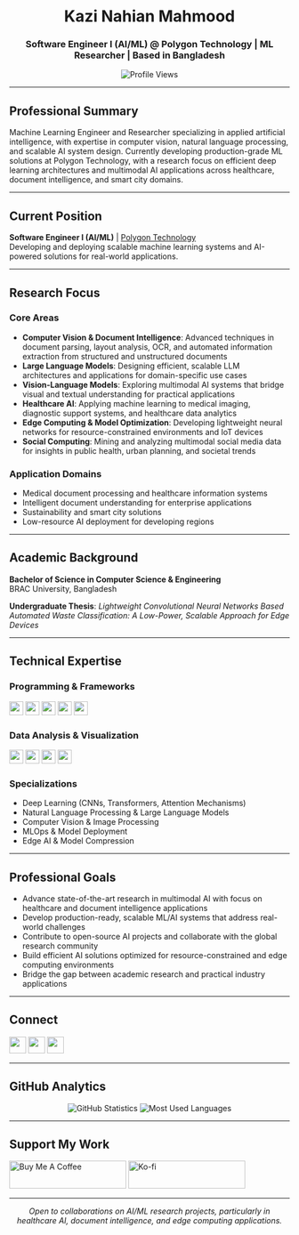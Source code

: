 <h1 align="center">Kazi Nahian Mahmood</h1>
<h3 align="center">Software Engineer I (AI/ML) @ Polygon Technology | ML Researcher | Based in Bangladesh</h3>
<p align="center">
  <img src="https://komarev.com/ghpvc/?username=nahian-kazi&label=Profile%20views&color=0e75b6&style=flat" alt="Profile Views" />
</p>

---

## Professional Summary

Machine Learning Engineer and Researcher specializing in applied artificial intelligence, with expertise in computer vision, natural language processing, and scalable AI system design. Currently developing production-grade ML solutions at Polygon Technology, with a research focus on efficient deep learning architectures and multimodal AI applications across healthcare, document intelligence, and smart city domains.

---

## Current Position

**Software Engineer I (AI/ML)** | [Polygon Technology](https://polygontechnology.io/)  
Developing and deploying scalable machine learning systems and AI-powered solutions for real-world applications.

---

## Research Focus

### Core Areas
- **Computer Vision & Document Intelligence**: Advanced techniques in document parsing, layout analysis, OCR, and automated information extraction from structured and unstructured documents
- **Large Language Models**: Designing efficient, scalable LLM architectures and applications for domain-specific use cases
- **Vision-Language Models**: Exploring multimodal AI systems that bridge visual and textual understanding for practical applications
- **Healthcare AI**: Applying machine learning to medical imaging, diagnostic support systems, and healthcare data analytics
- **Edge Computing & Model Optimization**: Developing lightweight neural networks for resource-constrained environments and IoT devices
- **Social Computing**: Mining and analyzing multimodal social media data for insights in public health, urban planning, and societal trends

### Application Domains
- Medical document processing and healthcare information systems
- Intelligent document understanding for enterprise applications
- Sustainability and smart city solutions
- Low-resource AI deployment for developing regions

---

## Academic Background

**Bachelor of Science in Computer Science & Engineering**  
BRAC University, Bangladesh

**Undergraduate Thesis**: *Lightweight Convolutional Neural Networks Based Automated Waste Classification: A Low-Power, Scalable Approach for Edge Devices*

---

## Technical Expertise

### Programming & Frameworks
<p align="left"> 
  <img src="https://img.shields.io/badge/-Python-3776AB?logo=python&logoColor=white" height="25"/>
  <img src="https://img.shields.io/badge/-TensorFlow-FF6F00?logo=tensorflow&logoColor=white" height="25"/>
  <img src="https://img.shields.io/badge/-PyTorch-EE4C2C?logo=pytorch&logoColor=white" height="25"/>
  <img src="https://img.shields.io/badge/-Scikit--Learn-F7931E?logo=scikitlearn&logoColor=white" height="25"/>
  <img src="https://img.shields.io/badge/-Keras-D00000?logo=keras&logoColor=white" height="25"/>
</p>

### Data Analysis & Visualization
<p align="left">
  <img src="https://img.shields.io/badge/-Tableau-E97627?logo=tableau&logoColor=white" height="25"/>
  <img src="https://img.shields.io/badge/-Power%20BI-F2C811?logo=powerbi&logoColor=black" height="25"/>
  <img src="https://img.shields.io/badge/-Pandas-150458?logo=pandas&logoColor=white" height="25"/>
  <img src="https://img.shields.io/badge/-NumPy-013243?logo=numpy&logoColor=white" height="25"/>
</p>

### Specializations
- Deep Learning (CNNs, Transformers, Attention Mechanisms)
- Natural Language Processing & Large Language Models
- Computer Vision & Image Processing
- MLOps & Model Deployment
- Edge AI & Model Compression

---

## Professional Goals

- Advance state-of-the-art research in multimodal AI with focus on healthcare and document intelligence applications
- Develop production-ready, scalable ML/AI systems that address real-world challenges
- Contribute to open-source AI projects and collaborate with the global research community
- Build efficient AI solutions optimized for resource-constrained and edge computing environments
- Bridge the gap between academic research and practical industry applications

---

## Connect

<p align="left">
<a href="https://linkedin.com/in/nahian-mahmood-bb92b1204" target="blank"><img src="https://img.shields.io/badge/-LinkedIn-0A66C2?logo=linkedin&logoColor=white" height="30" /></a>
<a href="https://twitter.com/knmnahian" target="blank"><img src="https://img.shields.io/badge/-Twitter-1DA1F2?logo=twitter&logoColor=white" height="30" /></a>
<a href="https://kaggle.com/kazinahianmahmood" target="blank"><img src="https://img.shields.io/badge/-Kaggle-20BEFF?logo=kaggle&logoColor=white" height="30" /></a>
</p>

---

## GitHub Analytics

<p align="center">
  <img src="https://github-readme-stats.vercel.app/api?username=nahian-kazi&show_icons=true&theme=radical" alt="GitHub Statistics" />
  <img src="https://github-readme-stats.vercel.app/api/top-langs/?username=nahian-kazi&layout=compact&theme=radical" alt="Most Used Languages" />
</p>

---

## Support My Work

<p>
<a href="https://www.buymeacoffee.com/NahianKnm"> <img src="https://cdn.buymeacoffee.com/buttons/v2/default-yellow.png" height="50" width="210" alt="Buy Me A Coffee" /></a>
<a href="https://ko-fi.com/Nahian-KNM"> <img src="https://cdn.ko-fi.com/cdn/kofi3.png?v=3" height="50" width="210" alt="Ko-fi" /></a>
</p>

---

<p align="center">
  <i>Open to collaborations on AI/ML research projects, particularly in healthcare AI, document intelligence, and edge computing applications.</i>
</p>
